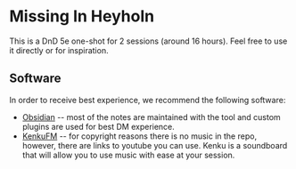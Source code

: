 # Missing In Heyholn

This is a DnD 5e one-shot for 2 sessions (around 16 hours).
Feel free to use it directly or for inspiration.

## Software

In order to receive best experience, we recommend the following software:
* [Obsidian](https://obsidian.md/) -- most of the notes are maintained with the tool and custom plugins are used for best DM experience.
* [KenkuFM](https://www.kenku.fm/) -- for copyright reasons there is no music in the repo, however, there are links to youtube you can use. Kenku is a soundboard that will allow you to use music with ease at your session.